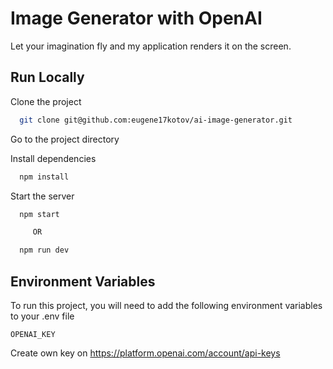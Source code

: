 # Image Generator with OpenAI

Let your imagination fly and my application renders it on the screen.


## Run Locally

Clone the project

```bash
  git clone git@github.com:eugene17kotov/ai-image-generator.git
```

Go to the project directory

Install dependencies

```bash
  npm install
```

Start the server

```bash
  npm start

     OR

  npm run dev
```


## Environment Variables

To run this project, you will need to add the following environment variables to your .env file

`OPENAI_KEY`

Create own key on 
https://platform.openai.com/account/api-keys

